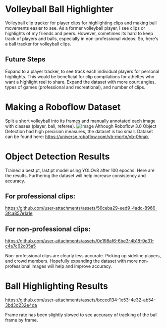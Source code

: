 # Volleyball Ball Highlighter
Volleyball clip tracker for player clips for highlighting clips and making ball movements easier to see. As a former volleyball player, I see clips or highlights of my friends and peers. However, sometimes its hard to keep track of players and balls, especially in non-professional videos. So, here's a ball tracker for volleyball clips. 

## Future Steps
Expand to a player tracker, to see track each individual players for personal highlights. This would be beneficial for clip compilations for atheltes who want a highlight reel to share.
Expand the dataset with more court angles, types of games (professional and recreational), and number of clips. 

# Making a Roboflow Dataset 
Split a short volleyball into its frames and manually annotated each image with classes (player, ball, referee). 
![image](https://github.com/user-attachments/assets/7cba5c5e-4a93-407f-9622-0acf74c4ffc4)
Although Roboflow 3.0 Object Detection had high precision measures, the dataset is too small.
Dataset can be found here: https://universe.roboflow.com/vb-mprtn/vb-0hnak

# Object Detection Results
Trained a best.pt, last.pt model using YOLOv8 after 100 epochs. Here are the results. Furthering the dataset will help increase consistency and accuracy. 

## For professional clips:
https://github.com/user-attachments/assets/56ceba29-eed9-4adc-8966-3fca857e1a1e

## For non-professional clips: 
https://github.com/user-attachments/assets/0c198af6-6be3-4b18-9e31-c4a7c62c05a5

Non-professional clips are clearly less accurate. Picking up sideline players, and crowd members. Hopefully expanding the dataset with more non-professional images will help and improve accuracy.

# Ball Highlighting Results 

https://github.com/user-attachments/assets/bcced134-1e53-4e32-ab54-3bd3d232e4da

Frame rate has been slightly slowed to see accuracy of tracking of the ball frame by frame. 

